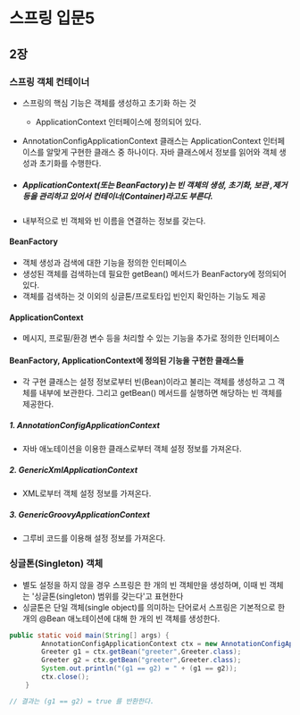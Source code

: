 # 스프링 입문5

## 2장

### 스프링 객체 컨테이너

- 스프링의 핵심 기능은 객체를 생성하고 초기화 하는 것

  - ApplicationContext 인터페이스에 정의되어 있다.

- AnnotationConfigApplicationContext 클래스는 ApplicationContext 인터페이스를 알맞게 구현한 클래스 중 하나이다. 자바 클래스에서 정보를 읽어와 객체 생성과 초기화를 수행한다.

- ##### ApplicationContext(또는 BeanFactory)는 빈 객체의 생성, 초기화, 보관 ,제거 등을 관리하고 있어서 컨테이너(Container)라고도 부른다.

- 내부적으로 빈 객체와 빈 이름을 연결하는 정보를 갖는다.

#### BeanFactory

- 객체 생성과 검색에 대한 기능을 정의한 인터페이스
- 생성된 객체를 검색하는데 필요한 getBean() 메서드가 BeanFactory에 정의되어 있다.
- 객체를 검색하는 것 이외의 싱글톤/프로토타입 빈인지 확인하는 기능도 제공

#### ApplicationContext

- 메시지, 프로필/환경 변수 등을 처리할 수 있는 기능을 추가로 정의한 인터페이스



#### BeanFactory, ApplicationContext에 정의된 기능을 구현한 클래스들

- 각 구현 클래스는 설정 정보로부터 빈(Bean)이라고 불리는 객체를 생성하고 그 객체를 내부에 보관한다.
  그리고 getBean() 메서드를 실행하면 해당하는 빈 객체를 제공한다.

##### 1. AnnotationConfigApplicationContext 

- 자바 애노테이션을 이용한 클래스로부터 객체 설정 정보를 가져온다.

##### 2. GenericXmlApplicationContext

- XML로부터 객체 설정 정보를 가져온다.

##### 3. GenericGroovyApplicationContext

- 그루비 코드를 이용해 설정 정보를 가져온다.



### 싱글톤(Singleton) 객체

- 별도 설정을 하지 않을 경우 스프링은 한 개의 빈 객체만을 생성하며, 이때 빈 객체는 '싱글톤(singleton) 범위를 갖는다'고 표현한다
- 싱글톤은 단일 객체(single object)를 의미하는 단어로서 스프링은 기본적으로 한 개의 @Bean 애노테이션에 대해 한 개의 빈 객체를 생성한다.

```java
public static void main(String[] args) {
        AnnotationConfigApplicationContext ctx = new AnnotationConfigApplicationContext(AppContext.class);
        Greeter g1 = ctx.getBean("greeter",Greeter.class);
        Greeter g2 = ctx.getBean("greeter",Greeter.class);
        System.out.println("(g1 == g2) = " + (g1 == g2));
        ctx.close();
    }

// 결과는 (g1 == g2) = true 를 반환한다.
```

